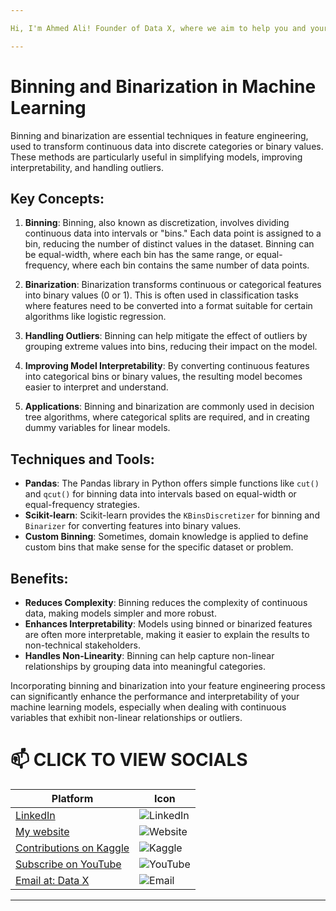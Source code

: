 ```yaml
---

Hi, I'm Ahmed Ali! Founder of Data X, where we aim to help you and your business with data science, data analysis, machine learning, and AI solutions. Please don’t forget to follow me for more projects like this.

---
```


# Binning and Binarization in Machine Learning

Binning and binarization are essential techniques in feature engineering, used to transform continuous data into discrete categories or binary values. These methods are particularly useful in simplifying models, improving interpretability, and handling outliers.

## Key Concepts:

1. **Binning**: Binning, also known as discretization, involves dividing continuous data into intervals or "bins." Each data point is assigned to a bin, reducing the number of distinct values in the dataset. Binning can be equal-width, where each bin has the same range, or equal-frequency, where each bin contains the same number of data points.

2. **Binarization**: Binarization transforms continuous or categorical features into binary values (0 or 1). This is often used in classification tasks where features need to be converted into a format suitable for certain algorithms like logistic regression.

3. **Handling Outliers**: Binning can help mitigate the effect of outliers by grouping extreme values into bins, reducing their impact on the model.

4. **Improving Model Interpretability**: By converting continuous features into categorical bins or binary values, the resulting model becomes easier to interpret and understand.

5. **Applications**: Binning and binarization are commonly used in decision tree algorithms, where categorical splits are required, and in creating dummy variables for linear models.

## Techniques and Tools:

- **Pandas**: The Pandas library in Python offers simple functions like `cut()` and `qcut()` for binning data into intervals based on equal-width or equal-frequency strategies.
- **Scikit-learn**: Scikit-learn provides the `KBinsDiscretizer` for binning and `Binarizer` for converting features into binary values.
- **Custom Binning**: Sometimes, domain knowledge is applied to define custom bins that make sense for the specific dataset or problem.

## Benefits:

- **Reduces Complexity**: Binning reduces the complexity of continuous data, making models simpler and more robust.
- **Enhances Interpretability**: Models using binned or binarized features are often more interpretable, making it easier to explain the results to non-technical stakeholders.
- **Handles Non-Linearity**: Binning can help capture non-linear relationships by grouping data into meaningful categories.

Incorporating binning and binarization into your feature engineering process can significantly enhance the performance and interpretability of your machine learning models, especially when dealing with continuous variables that exhibit non-linear relationships or outliers.

# 📫 CLICK TO VIEW SOCIALS

| Platform                                   | Icon                                                                                 |
|--------------------------------------------|--------------------------------------------------------------------------------------|
| [LinkedIn](https://www.linkedin.com/in/rajaahmedalikhan)   | ![LinkedIn](https://img.shields.io/badge/-LinkedIn-0077B5?logo=linkedin&logoColor=white)   |
| [My website](https://dataxofficial.com)         | ![Website](https://img.shields.io/badge/-Website-FF6600?logo=web&logoColor=white)         |
| [Contributions on Kaggle](https://www.kaggle.com/datascientist97) | ![Kaggle](https://img.shields.io/badge/-Kaggle-20BEFF?logo=kaggle&logoColor=white)      |
| [Subscribe on YouTube](https://www.youtube.com/@datax_official) | ![YouTube](https://img.shields.io/badge/-YouTube-FF0000?logo=youtube&logoColor=white) |
| [Email at: Data X](mailto:datascientist097@gmail.com)     | ![Email](https://img.shields.io/badge/-Email-D14836?logo=gmail&logoColor=white)          |

---
